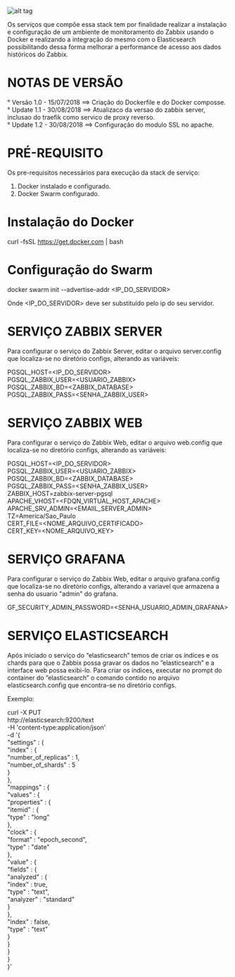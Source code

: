 ![alt tag](https://assets.zabbix.com/img/logo.svg)

Os serviços que compõe essa stack tem por finalidade realizar a instalação e configuração de um ambiente de monitoramento do Zabbix usando o Docker e realizando a integração do mesmo com o Elasticsearch possibilitando dessa forma melhorar a performance de acesso aos dados históricos do Zabbix.

# NOTAS DE VERSÃO

°  Versão 1.0 - 15/07/2018 ==> Criação do Dockerfile e do Docker composse.\
°  Update 1.1 - 30/08/2018 ==> Atualizaco da versao do zabbix server, inclusao do traefik como servico de proxy reverso.\
°  Update 1.2 - 30/08/2018 ==> Configuração do modulo SSL no apache. 

# PRÉ-REQUISITO

Os pre-requisitos necessários para execução da stack de serviço:
 1) Docker instalado e configurado.
 2) Docker Swarm configurado.

# Instalação do Docker
   curl -fsSL https://get.docker.com | bash

# Configuração do Swarm
   docker swarm init --advertise-addr  <IP_DO_SERVIDOR>

   Onde <IP_DO_SERVIDOR> deve ser substituído pelo ip do seu servidor.


# SERVIÇO ZABBIX SERVER
Para configurar o serviço do Zabbix Server, editar o arquivo server.config que localiza-se no diretório configs, alterando as variáveis:

PGSQL_HOST=<IP_DO_SERVIDOR>\
PGSQL_ZABBIX_USER=<USUARIO_ZABBIX>\
PGSQL_ZABBIX_BD=<ZABBIX_DATABASE>\
PGSQL_ZABBIX_PASS=<SENHA_ZABBIX_USER>

# SERVIÇO ZABBIX WEB
Para configurar o serviço do Zabbix Web, editar o arquivo web.config que localiza-se no diretório configs, alterando
as variáveis:

PGSQL_HOST=<IP_DO_SERVIDOR>\
PGSQL_ZABBIX_USER=<USUARIO_ZABBIX>\
PGSQL_ZABBIX_BD=<ZABBIX_DATABASE>\
PGSQL_ZABBIX_PASS=<SENHA_ZABBIX_USER>\
ZABBIX_HOST=zabbix-server-pgsql\
APACHE_VHOST=<FDQN_VIRTUAL_HOST_APACHE>\
APACHE_SRV_ADMIN=<EMAIIL_SERVER_ADMIN>\
TZ=America/Sao_Paulo\
CERT_FILE=<NOME_ARQUIVO_CERTIFICADO>\
CERT_KEY=<NOME_ARQUIVO_KEY>

# SERVIÇO GRAFANA
Para configurar o serviço do Zabbix Web, editar o arquivo grafana.config que localiza-se no diretório configs, alterando a variavel que armazena a senha do usuario "admin" do grafana.

GF_SECURITY_ADMIN_PASSWORD=<SENHA_USUARIO_ADMIN_GRAFANA>

# SERVIÇO ELASTICSEARCH
Após iniciado o serviço do “elasticsearch” temos de criar os índices e os chards para que o Zabbix possa gravar os dados no ”elasticsearch” e a interface web possa exibi-lo.
Para criar os índices, executar no prompt do container do ”elasticsearch” o comando contido no arquivo elasticsearch.config que encontra-se no diretório configs.

Exemplo:
  
curl -X PUT \
 http://elasticsearch:9200/text \
 -H 'content-type:application/json' \
 -d '{\
 "settings" : {\
    "index" : {\
       "number_of_replicas" : 1,\
       "number_of_shards" : 5\
    }\
 },\
 "mappings" : {\
    "values" : {\
       "properties" : {\
          "itemid" : {\
             "type" : "long"\
          },\
          "clock" : {\
             "format" : "epoch_second",\
             "type" : "date"\
          },\
          "value" : {\
             "fields" : {\
                "analyzed" : {\
                   "index" : true,\
                   "type" : "text",\
                   "analyzer" : "standard"\
                }\
             },\
             "index" : false,\
             "type" : "text"\
          }\
       }\
    }\
 }\
}'
